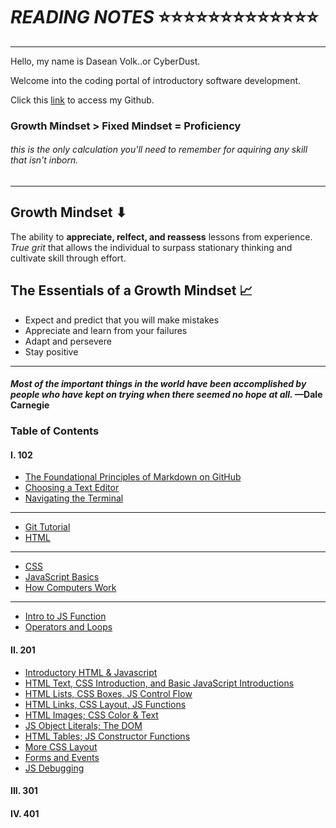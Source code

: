 # *READING NOTES* ⭐⭐⭐⭐⭐⭐⭐⭐⭐⭐⭐⭐⭐

____
Hello, my name is Dasean Volk..or CyberDust.

Welcome into the coding portal of introductory software development.

Click this [link](https://github.com/Cyber-Dust) to access my Github.


### Growth Mindset > Fixed Mindset = **Proficiency**

###### *this is the only calculation you'll need to remember for aquiring any skill that isn't inborn.*

----

## Growth Mindset ⬇

The ability to **appreciate, relfect, and reassess** lessons from experience. *True grit* that allows the individual to surpass stationary thinking and cultivate skill through effort.

## The Essentials of a Growth Mindset 📈

* Expect and predict that you will make mistakes
* Appreciate and learn from your failures
* Adapt and persevere
* Stay positive

---

#### *Most of the important things in the world have been accomplished by people who have kept on trying when there seemed no hope at all.* —Dale Carnegie

### Table of Contents

#### I. 102

* [The Foundational Principles of Markdown on GitHub](markdown.md)
* [Choosing a Text Editor](markdown2.md)
* [Navigating the Terminal](terminal.md)
---
* [Git Tutorial](markdown3.md)
* [HTML](HTML.md)
---
* [CSS](CSS.md)
* [JavaScript Basics](introJS.md)
* [How Computers Work](computerworks.md)
---
* [Intro to JS Function](introJS.md)
* [Operators and Loops](Oploop.md)



#### II. 201
* [Introductory HTML & Javascript](class-01.md)
* [HTML Text, CSS Introduction, and Basic JavaScript Introductions](read2.md)
* [HTML Lists, CSS Boxes, JS Control Flow](read3.md)
* [ HTML Links, CSS Layout, JS Functions](read4.md)
* [HTML Images; CSS Color & Text](read5.md)
* [JS Object Literals; The DOM](read06.md)
* [HTML Tables; JS Constructor Functions](read7.md)
* [More CSS Layout](read8.md)
* [Forms and Events](read9.md)
* [JS Debugging](read10.md)


#### III. 301


#### IV. 401




